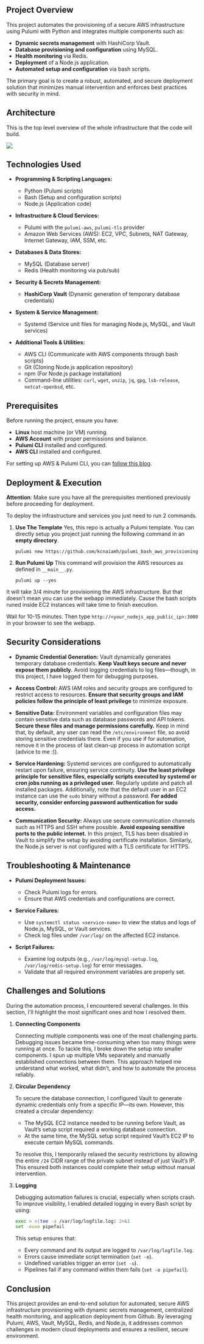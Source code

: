 ## Project Overview

This project automates the provisioning of a secure AWS infrastructure using Pulumi with Python and integrates multiple components such as:

- **Dynamic secrets management** with HashiCorp Vault.
- **Database provisioning and configuration** using MySQL.
- **Health monitoring** via Redis.
- **Deployment** of a Node.js application.
- **Automated setup and configuration** via bash scripts.

The primary goal is to create a robust, automated, and secure deployment solution that minimizes manual intervention and enforces best practices with security in mind.

## Architecture

This is the top level overview of the whole infrastructure that the code will build.

![](https://github.com/user-attachments/assets/6547346d-1ee6-4a78-8a85-37864c8d0d6b)

## Technologies Used

- **Programming & Scripting Languages:**

  - Python (Pulumi scripts)
  - Bash (Setup and configuration scripts)
  - Node.js (Application code)

- **Infrastructure & Cloud Services:**

  - Pulumi with the `pulumi-aws`, `pulumi-tls` provider
  - Amazon Web Services (AWS): EC2, VPC, Subnets, NAT Gateway, Internet Gateway, IAM, SSM, etc.

- **Databases & Data Stores:**

  - MySQL (Database server)
  - Redis (Health monitoring via pub/sub)

- **Security & Secrets Management:**

  - **HashiCorp Vault** (Dynamic generation of temporary database credentials)

- **System & Service Management:**

  - Systemd (Service unit files for managing Node.js, MySQL, and Vault services)

- **Additional Tools & Utilities:**

  - AWS CLI (Communicate with AWS components through bash scripts)
  - Git (Cloning Node.js application repository)
  - npm (For Node.js package installation)
  - Command-line utilities: `curl`, `wget`, `unzip`, `jq`, `gpg`, `lsb-release`, `netcat-openbsd`, etc.

## Prerequisites

Before running the project, ensure you have:

- **Linux** host machine (or VM) running.
- **AWS Account** with proper permissions and balance.
- **Pulumi CLI** installed and configured.
- **AWS CLI** installed and configured.

For setting up AWS & Pulumi CLI, you can [follow this blog](https://blog.kcnaiamh.com/installing-and-setting-up-aws-cli-and-pulumi-on-ubuntu-2404).

## Deployment & Execution

**Attention**: Make sure you have all the prerequisites mentioned previously before proceeding for deployment.

To deploy the infrastructure and services you just need to run 2 commands.

1. **Use The Template**
   Yes, this repo is actually a Pulumi template. You can directly setup you project just running the following command in an **empty directory**.

   ```
   pulumi new https://github.com/kcnaiamh/pulumi_bash_aws_provisioning
   ```

2. **Run Pulumi Up**
   This command will provision the AWS resources as defined in `__main__.py`.

   ```
   pulumi up --yes
   ```

It will take 3/4 minute for provisioning the AWS infrastructure. But that doesn't mean you can use the webapp immediately. Cause the bash scripts runed inside EC2 instances will take time to finish execution.

Wail for 10-15 minutes. Then type `http://<your_nodejs_app_public_ip>:3000` in your browser to see the webapp.

## Security Considerations

- **Dynamic Credential Generation:**
  Vault dynamically generates temporary database credentials. **Keep Vault keys secure and never expose them publicly.** Avoid logging credentials to log files—though, in this project, I have logged them for debugging purposes.

- **Access Control:**
  AWS IAM roles and security groups are configured to restrict access to resources. **Ensure that security groups and IAM policies follow the principle of least privilege** to minimize exposure.

- **Sensitive Data:**
  Environment variables and configuration files may contain sensitive data such as database passwords and API tokens. **Secure these files and manage permissions carefully.** Keep in mind that, by default, any user can read the `/etc/environment` file, so avoid storing sensitive credentials there. Even if you use if for automation, remove it in the process of last clean-up process in automation script (advice to me :)).

- **Service Hardening:**
  Systemd services are configured to automatically restart upon failure, ensuring service continuity. **Use the least privilege principle for sensitive files, especially scripts executed by systemd or cron jobs running as a privileged user.** Regularly update and patch all installed packages. Additionally, note that the default user in an EC2 instance can use the `sudo` binary without a password. **For added security, consider enforcing password authentication for sudo access.**

- **Communication Security:**
  Always use secure communication channels such as HTTPS and SSH where possible. **Avoid exposing sensitive ports to the public internet.** In this project, TLS has been disabled in Vault to simplify the setup by avoiding certificate installation. Similarly, the Node.js server is not configured with a TLS certificate for HTTPS.

## Troubleshooting & Maintenance

- **Pulumi Deployment Issues:**

  - Check Pulumi logs for errors.
  - Ensure that AWS credentials and configurations are correct.

- **Service Failures:**

  - Use `systemctl status <service-name>` to view the status and logs of Node.js, MySQL, or Vault services.
  - Check log files under `/var/log/` on the affected EC2 instance.

- **Script Failures:**
  - Examine log outputs (e.g., `/var/log/mysql-setup.log`, `/var/log/redis-setup.log`) for error messages.
  - Validate that all required environment variables are properly set.

## Challenges and Solutions

During the automation process, I encountered several challenges. In this section, I'll highlight the most significant ones and how I resolved them.

1. **Connecting Components**

   Connecting multiple components was one of the most challenging parts. Debugging issues became time-consuming when too many things were running at once. To tackle this, I broke down the setup into smaller components. I spun up multiple VMs separately and manually established connections between them. This approach helped me understand what worked, what didn’t, and how to automate the process reliably.

3. **Circular Dependency**

   To secure the database connection, I configured Vault to generate dynamic credentials only from a specific IP—its own. However, this created a circular dependency:

   - The MySQL EC2 instance needed to be running before Vault, as Vault’s setup script required a working database connection.
   - At the same time, the MySQL setup script required Vault’s EC2 IP to execute certain MySQL commands.

   To resolve this, I temporarily relaxed the security restrictions by allowing the entire `/24` CIDR range of the private subnet instead of just Vault’s IP. This ensured both instances could complete their setup without manual intervention.

4. **Logging**

   Debugging automation failures is crucial, especially when scripts crash. To improve visibility, I enabled detailed logging in every Bash script by using:

   ```bash
   exec > >(tee -a /var/log/logfile.log) 2>&1
   set -euxo pipefail
   ```

   This setup ensures that:

   - Every command and its output are logged to `/var/log/logfile.log`.
   - Errors cause immediate script termination (`set -e`).
   - Undefined variables trigger an error (`set -u`).
   - Pipelines fail if any command within them fails (`set -o pipefail`).

## Conclusion

This project provides an end-to-end solution for automated, secure AWS infrastructure provisioning with dynamic secrets management, centralized health monitoring, and application deployment from Github. By leveraging Pulumi, AWS, Vault, MySQL, Redis, and Node.js, it addresses common challenges in modern cloud deployments and ensures a resilient, secure environment.

